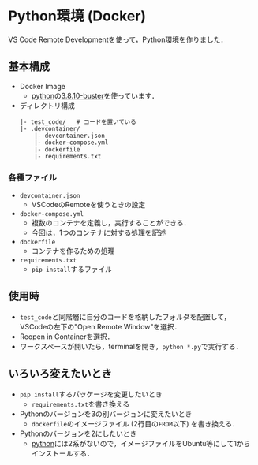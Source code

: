# Python環境 (Docker)
VS Code Remote Developmentを使って，Python環境を作りました．

## 基本構成
- Docker Image
    - [python](https://hub.docker.com/_/python)の[3.8.10-buster](https://github.com/docker-library/python/blob/e0e01b8482ea14352c710134329cdd93ece88317/3.8/buster/Dockerfile)を使っています．
- ディレクトリ構成
    ```
    |- test_code/   # コードを置いている
    |- .devcontainer/
        |- devcontainer.json
        |- docker-compose.yml
        |- dockerfile
        |- requirements.txt
    ```

### 各種ファイル
- ```devcontainer.json```
    - VSCodeのRemoteを使うときの設定
- ```docker-compose.yml```
    - 複数のコンテナを定義し，実行することができる．
    - 今回は，1つのコンテナに対する処理を記述
- ```dockerfile```
    - コンテナを作るための処理
- ```requirements.txt```
    - ```pip install```するファイル

## 使用時
- ```test_code```と同階層に自分のコードを格納したフォルダを配置して，VSCodeの左下の"Open Remote Window"を選択．
- Reopen in Containerを選択．
- ワークスペースが開いたら，terminalを開き，```python *.py```で実行する．

## いろいろ変えたいとき
- ```pip install```するパッケージを変更したいとき
    - ```requirements.txt```を書き換える
- Pythonのバージョンを3の別バージョンに変えたいとき
    - ```dockerfile```のイメージファイル (2行目の```FROM```以下) を書き換える．
- Pythonのバージョンを2にしたいとき
    - [python](https://hub.docker.com/_/python)には2系がないので，イメージファイルをUbuntu等にして1からインストールする．
